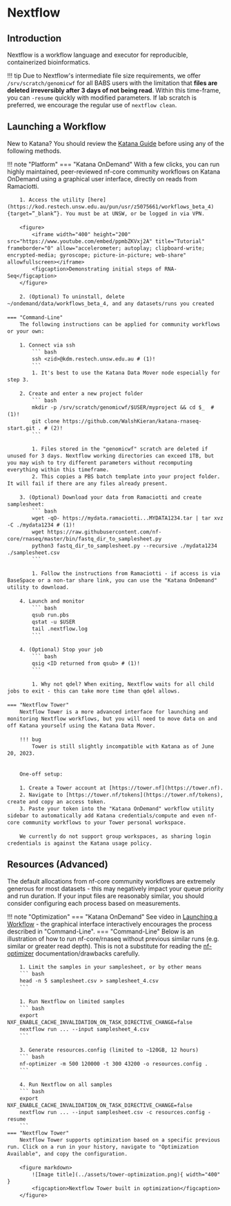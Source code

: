 # Nextflow

## Introduction

Nextflow is a workflow language and executor for reproducible, containerized bioinformatics.

!!! tip
    Due to Nextflow's intermediate file size requirements, we offer `/srv/scratch/genomicwf` for all BABS users with the limitation that **files are deleted irreversibly after 3 days of not being read**. Within this time-frame, you can `-resume` quickly with modified parameters. If lab scratch is preferred, we encourage the regular use of `nextflow clean`.

## Launching a Workflow
<!--- https://www.docsy.dev/docs/adding-content/shortcodes/#tabbed-panes -->
New to Katana? You should review the [Katana Guide](./Katana.md) before using any of the following methods.

!!! note "Platform"
    === "Katana OnDemand"
        With a few clicks, you can run highly maintained, peer-reviewed nf-core community workflows on Katana OnDemand using a graphical user interface, directly on reads from Ramaciotti.

        1. Access the utility [here](https://kod.restech.unsw.edu.au/pun/usr/z5075661/workflows_beta_4){target=”_blank”}. You must be at UNSW, or be logged in via VPN.

        <figure>
            <iframe width="400" height="200" src="https://www.youtube.com/embed/ppmbZKVxj2A" title="Tutorial" frameborder="0" allow="accelerometer; autoplay; clipboard-write; encrypted-media; gyroscope; picture-in-picture; web-share" allowfullscreen></iframe>
            <figcaption>Demonstrating initial steps of RNA-Seq</figcaption>
        </figure>

        2. (Optional) To uninstall, delete ~/ondemand/data/workflows_beta_4, and any datasets/runs you created
        
    === "Command-Line"
        The following instructions can be applied for community workflows or your own:

        1. Connect via ssh
            ``` bash
            ssh <zid>@kdm.restech.unsw.edu.au # (1)!
            ```
            1. It's best to use the Katana Data Mover node especially for step 3.

        2. Create and enter a new project folder
            ``` bash
            mkdir -p /srv/scratch/genomicwf/$USER/myproject && cd $_  # (1)!
            git clone https://github.com/WalshKieran/katana-rnaseq-start.git . # (2)!
            ```
        
            1. Files stored in the "genomicwf" scratch are deleted if unused for 3 days. Nextflow working directories can exceed 1TB, but you may wish to try different parameters without recomputing everything within this timeframe.
            2. This copies a PBS batch template into your project folder. It will fail if there are any files already present.

        3. (Optional) Download your data from Ramaciotti and create samplesheet:
            ``` bash
            wget -qO- https://mydata.ramaciotti...MYDATA1234.tar | tar xvz -C ./mydata1234 # (1)!
            wget https://raw.githubusercontent.com/nf-core/rnaseq/master/bin/fastq_dir_to_samplesheet.py
            python3 fastq_dir_to_samplesheet.py --recursive ./mydata1234 ./samplesheet.csv
            ```

            1. Follow the instructions from Ramaciotti - if access is via BaseSpace or a non-tar share link, you can use the "Katana OnDemand" utility to download.
        
        4. Launch and monitor
            ``` bash
            qsub run.pbs
            qstat -u $USER
            tail .nextflow.log
            ```
        
        4. (Optional) Stop your job
            ``` bash
            qsig <ID returned from qsub> # (1)!
            ```

            1. Why not qdel? When exiting, Nextflow waits for all child jobs to exit - this can take more time than qdel allows.

    === "Nextflow Tower"
        Nextflow Tower is a more advanced interface for launching and monitoring Nextflow workflows, but you will need to move data on and off Katana yourself using the Katana Data Mover.

        !!! bug
            Tower is still slightly incompatible with Katana as of June 20, 2023.


        One-off setup:
        
        1. Create a Tower account at [https://tower.nf](https://tower.nf).
        2. Navigate to [https://tower.nf/tokens](https://tower.nf/tokens), create and copy an access token.
        3. Paste your token into the "Katana OnDemand" workflow utility sidebar to automatically add Katana credentials/compute and even nf-core community workflows to your Tower personal workspace.

        We currently do not support group workspaces, as sharing login credentials is against the Katana usage policy.


## Resources (Advanced)

The default allocations from nf-core community workflows are extremely generous for most datasets - this may negatively impact your queue priority and run duration. If your input files are reasonably similar, you should consider configuring each process based on measurements.

!!! note "Optimization"
    === "Katana OnDemand"
        See video in [Launching a Workflow](#launching_a_workflow) - the graphical interface interactively encourages the process described in "Command-Line".
    === "Command-Line"
        Below is an illustration of how to run nf-core/rnaseq without previous similar runs (e.g. similar or greater read depth). This is not a substitute for reading the [nf-optimizer](https://github.com/WalshKieran/nf-optimizer) documentation/drawbacks carefully.

        1. Limit the samples in your samplesheet, or by other means
        ``` bash
        head -n 5 samplesheet.csv > samplesheet_4.csv
        ```

        1. Run Nextflow on limited samples
        ``` bash
        export NXF_ENABLE_CACHE_INVALIDATION_ON_TASK_DIRECTIVE_CHANGE=false
        nextflow run ... --input samplesheet_4.csv
        ```

        3. Generate resources.config (limited to ~120GB, 12 hours)
        ``` bash
        nf-optimizer -m 500 120000 -t 300 43200 -o resources.config .
        ```

        4. Run Nextflow on all samples
        ``` bash
        export NXF_ENABLE_CACHE_INVALIDATION_ON_TASK_DIRECTIVE_CHANGE=false
        nextflow run ... --input samplesheet.csv -c resources.config -resume
        ```
    === "Nextflow Tower"
        Nextflow Tower supports optimization based on a specific previous run. Click on a run in your history, navigate to "Optimization Available", and copy the configuration.

        <figure markdown>
            ![Image title](../assets/tower-optimization.png){ width="400" }
            <figcaption>Nextflow Tower built in optimization</figcaption>
        </figure>
